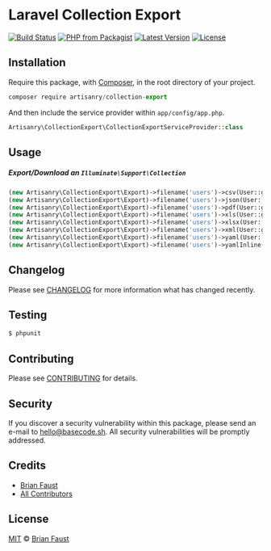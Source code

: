 # Laravel Collection Export

[![Build Status](https://img.shields.io/travis/artisanry/Collection-Export/master.svg?style=flat-square)](https://travis-ci.org/artisanry/Collection-Export)
[![PHP from Packagist](https://img.shields.io/packagist/php-v/artisanry/collection-export.svg?style=flat-square)]()
[![Latest Version](https://img.shields.io/github/release/artisanry/Collection-Export.svg?style=flat-square)](https://github.com/artisanry/Collection-Export/releases)
[![License](https://img.shields.io/packagist/l/artisanry/Collection-Export.svg?style=flat-square)](https://packagist.org/packages/artisanry/Collection-Export)

## Installation

Require this package, with [Composer](https://getcomposer.org/), in the root directory of your project.

```js
composer require artisanry/collection-export
```

And then include the service provider within `app/config/app.php`.

```php
Artisanry\CollectionExport\CollectionExportServiceProvider::class
```

## Usage

##### Export/Download an `Illuminate\Support\Collection`

```php
(new Artisanry\CollectionExport\Export)->filename('users')->csv(User::get());
(new Artisanry\CollectionExport\Export)->filename('users')->json(User::get());
(new Artisanry\CollectionExport\Export)->filename('users')->pdf(User::get());
(new Artisanry\CollectionExport\Export)->filename('users')->xls(User::get());
(new Artisanry\CollectionExport\Export)->filename('users')->xlsx(User::get());
(new Artisanry\CollectionExport\Export)->filename('users')->xml(User::get());
(new Artisanry\CollectionExport\Export)->filename('users')->yaml(User::get());
(new Artisanry\CollectionExport\Export)->filename('users')->yamlInline(User::get());
```

## Changelog

Please see [CHANGELOG](CHANGELOG.md) for more information what has changed recently.

## Testing

```bash
$ phpunit
```

## Contributing

Please see [CONTRIBUTING](CONTRIBUTING.md) for details.

## Security

If you discover a security vulnerability within this package, please send an e-mail to hello@basecode.sh. All security vulnerabilities will be promptly addressed.

## Credits

-   [Brian Faust](https://github.com/faustbrian)
-   [All Contributors](../../contributors)

## License

[MIT](LICENSE) © [Brian Faust](https://basecode.sh)
